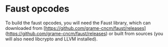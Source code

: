 Faust opcodes
=======

To build the faust opcodes, you will need the Faust library, which can downloaded
from [https://github.com/grame-cncm/faust/releases] (https://github.com/grame-cncm/faust/releases)
or built from sources (you will also need libcrypto and LLVM installed).
